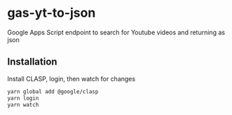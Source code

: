 # gas-yt-to-json

Google Apps Script endpoint to search for Youtube videos and returning as json

## Installation

Install CLASP, login, then watch for changes

```bash
yarn global add @google/clasp
yarn login
yarn watch
```